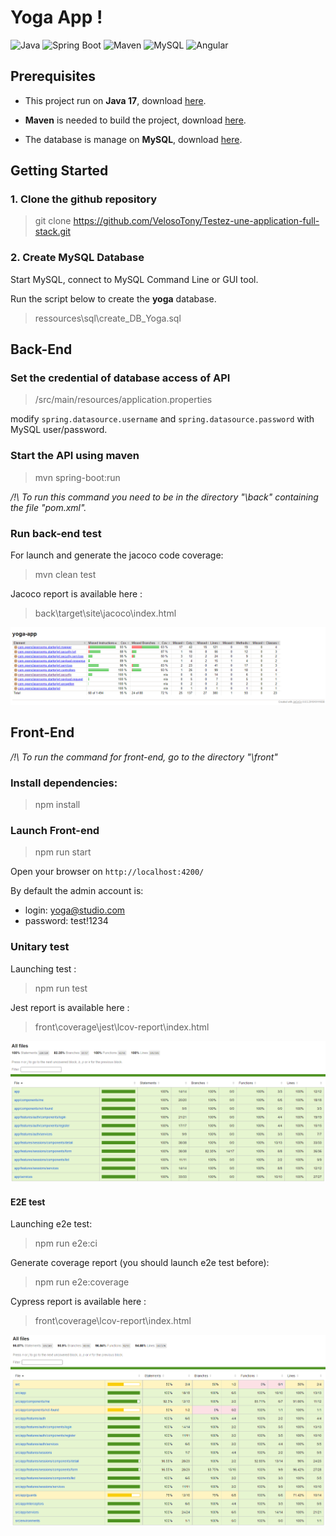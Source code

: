 # Yoga App !

![Java](https://img.shields.io/badge/Java-17.0.6-red) ![Spring Boot](https://img.shields.io/badge/Spring%20Boot-3.0.4-green) ![Maven](https://img.shields.io/badge/Apache%20Maven-3.8.7-blueviolet) ![MySQL](https://img.shields.io/badge/MySQL-5.6.x-orange) ![Angular](https://img.shields.io/badge/Angular-14.2.1-red)

## Prerequisites

- This project run on **Java 17**, download [here](https://www.oracle.com/fr/java/technologies/downloads/).

- **Maven** is needed to build the project, download [here](https://maven.apache.org/download.cgi).

- The database is manage on **MySQL**, download [here](https://dev.mysql.com/downloads/installer/).

## Getting Started

### 1. Clone the github repository

> git clone https://github.com/VelosoTony/Testez-une-application-full-stack.git

### 2. Create MySQL Database

Start MySQL, connect to MySQL Command Line or GUI tool.

Run the script below to create the **yoga** database.

> ressources\sql\create_DB_Yoga.sql

## Back-End

### Set the credential of database access of API

> /src/main/resources/application.properties

modify `spring.datasource.username` and `spring.datasource.password` with MySQL user/password.

### Start the API using maven

> mvn spring-boot:run

_/!\ To run this command you need to be in the directory "\back" containing the file "pom.xml"._

### **Run back-end test**

For launch and generate the jacoco code coverage:

> mvn clean test

Jacoco report is available here :

> back\target\site\jacoco\index.html

![Alt text](ressources/report/jacoco_report.png)

## Front-End

_/!\ To run the command for front-end, go to the directory "\front"_

### Install dependencies:

> npm install

### Launch Front-end

> npm run start

Open your browser on `http://localhost:4200/`

By default the admin account is:

- login: yoga@studio.com
- password: test!1234

### **Unitary test**

Launching test :

> npm run test

Jest report is available here :

> front\coverage\jest\lcov-report\index.html

![Alt text](ressources/report/jest_report.png)

#### **E2E test**

Launching e2e test:

> npm run e2e:ci

Generate coverage report (you should launch e2e test before):

> npm run e2e:coverage

Cypress report is available here :

> front\coverage\lcov-report\index.html

![Alt text](ressources/report/cypress_report.png)
